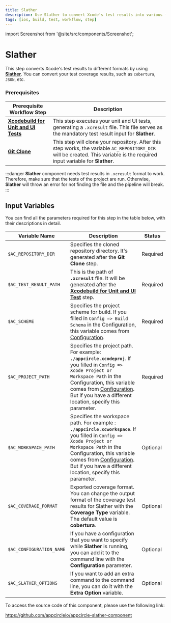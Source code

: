 ```yaml
---
title: Slather
description: Use Slather to convert Xcode's test results into various formats. Prerequisites include Xcodebuild for Tests and Git Clone.
tags: [ios, build, test, workflow, step]
---
```


import Screenshot from '@site/src/components/Screenshot';

# Slather

This step converts Xcode's test results to different formats by using [**Slather**](https://github.com/SlatherOrg/slather/). You can convert your test coverage results, such as `cobertura`, `JSON`, etc.

### Prerequisites

| Prerequisite Workflow Step                                                                                                               | Description                                                                                                                                                                  |
| ---------------------------------------------------------------------------------------------------------------------------------------- | ---------------------------------------------------------------------------------------------------------------------------------------------------------------------------- |
| [**Xcodebuild for Unit and UI Tests**](https://docs.appcircle.io/workflows/ios-specific-workflow-steps#xcodebuild-for-unit-and-ui-tests) | This step executes your unit and UI tests, generating a `.xcresult` file. This file serves as the mandatory test result input for **Slather**.                               |
| [**Git Clone**](https://docs.appcircle.io/workflows/common-workflow-steps/#git-clone)                                                    | This step will clone your repository. After this step works, the variable `AC_REPOSITORY_DIR` will be created. This variable is the required input variable for **Slather**. |

<Screenshot url='https://cdn.appcircle.io/docs/assets/BE2830-slatherOrder.png' />

:::danger
**Slather** component needs test results in `.xcresult` format to work. Therefore, make sure that the tests of the project are run. Otherwise, **Slather** will throw an error for not finding the file and the pipeline will break.
:::

## Input Variables

You can find all the parameters required for this step in the table below, with their descriptions in detail.

<Screenshot url='https://cdn.appcircle.io/docs/assets/BE2830-slatherInput.png' />

| Variable Name            | Description                                                                                                                                                                                                                                                                                                                                          | Status   |
| ------------------------ | ---------------------------------------------------------------------------------------------------------------------------------------------------------------------------------------------------------------------------------------------------------------------------------------------------------------------------------------------------- | -------- |
| `$AC_REPOSITORY_DIR`     | Specifies the cloned repository directory. It's generated after the **Git Clone** step.                                                                                                                                                                                                                                                              | Required |
| `$AC_TEST_RESULT_PATH`   | This is the path of **`.xcresult`** file. It will be generated after the [**Xcodebuild for Unit and UI Test**](https://docs.appcircle.io/workflows/ios-specific-workflow-steps#xcodebuild-for-unit-and-ui-tests) step.                                                                                                                               | Required |
| `$AC_SCHEME`             | Specifies the project scheme for build. If you filled in `Config => Build Schema` in the Configuration, this variable comes from [Configuration](https://docs.appcircle.io/build/building-ios-applications#build-configuration).                                                                                                                     | Required |
| `$AC_PROJECT_PATH`       | Specifies the project path. For example: **`./appcircle.xcodeproj`**. If you filled in `Config => Xcode Project or Workspace Path` in the Configuration, this variable comes from [Configuration](https://docs.appcircle.io/build/building-ios-applications#build-configuration). But if you have a different location, specify this parameter.      | Required |
| `$AC_WORKSPACE_PATH`     | Specifies the workspace path. For example : **`./appcircle.xcworkspace`**. If you filled in `Config => Xcode Project or Workspace Path` in the Configuration, this variable comes from [Configuration](https://docs.appcircle.io/build/building-ios-applications#build-configuration). But if you have a different location, specify this parameter. | Optional |
| `$AC_COVERAGE_FORMAT`    | Exported coverage format. You can change the output format of the coverage test results for Slather with the **Coverage Type** variable. The default value is **cobertura**.                                                                                                                                                                         | Optional |
| `$AC_CONFIGURATION_NAME` | If you have a configuration that you want to specify while **Slather** is running, you can add it to the command line with the **Configuration** parameter.                                                                                                                                                                                          | Optional |
| `$AC_SLATHER_OPTIONS`    | If you want to add an extra command to the command line, you can do it with the **Extra Option** variable.                                                                                                                                                                                                                                           | Optional |

To access the source code of this component, please use the following link:

https://github.com/appcircleio/appcircle-slather-component
